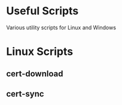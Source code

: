 # Useful Scripts

Various utility scripts for Linux and Windows

# Linux Scripts
## cert-download

## cert-sync

## 
